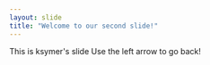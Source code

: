 ```yaml
---
layout: slide
title: "Welcome to our second slide!"
---
```

This is ksymer's slide
Use the left arrow to go back!